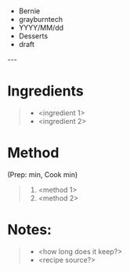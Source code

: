 # <heading>
- Bernie <user>
- grayburntech <twitter>
- YYYY/MM/dd
- Desserts <category>
- draft

<intro blurb>
---

Ingredients
===========
> * <ingredient 1>
> * <ingredient 2>

Method
======
(Prep: <time> min, Cook <time> min)

> 1. <method 1>
> 2. <method 2>

Notes:
======
> * <how long does it keep?>
> * <recipe source?>

